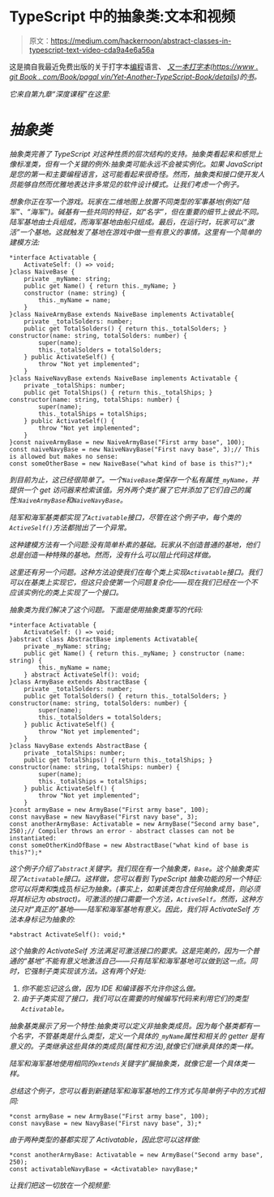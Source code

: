 # TypeScript 中的抽象类:文本和视频

> 原文：<https://medium.com/hackernoon/abstract-classes-in-typescript-text-video-cda9a4e6a56a>

这是摘自我最近免费出版的关于打字本[编程](https://hackernoon.com/tagged/programming)语言、 [*又一本打字本*](https://www.gitbook.com/book/pagalvin/yet-another-typescript-book/details)*([https://www . git Book . com/Book/pagal vin/Yet-Another-TypeScript-Book/details](https://www.gitbook.com/book/pagalvin/yet-another-typescript-book/details))的[书](https://hackernoon.com/tagged/book)。*

*它来自第九章“深度课程”在这里:*

# *抽象类*

*抽象类完善了 TypeScript 对这种性质的层次结构的支持。抽象类看起来和感觉上像标准类，但有一个关键的例外:抽象类可能永远不会被实例化。如果 JavaScript 是您的第一和主要编程语言，这可能看起来很奇怪。然而，抽象类和接口使开发人员能够自然而优雅地表达许多常见的软件设计模式。让我们考虑一个例子。*

*想象你正在写一个游戏。玩家在二维地图上放置不同类型的军事基地(例如“陆军”、“海军”)。碱基有一些共同的特征，如“名字”，但在重要的细节上彼此不同。陆军基地由士兵组成，而海军基地由船只组成。最后，在运行时，玩家可以“激活”一个基地。这就触发了基地在游戏中做一些有意义的事情。这里有一个简单的建模方法:*

```
*interface Activatable {
    ActivateSelf: () => void;
}class NaiveBase {
    private _myName: string;
    public get Name() { return this._myName; }
    constructor (name: string) {
        this._myName = name;
    }
}class NaiveArmyBase extends NaiveBase implements Activatable{
    private _totalSolders: number;
    public get TotalSolders() { return this._totalSolders; } constructor(name: string, totalSolders: number) {
        super(name);
        this._totalSolders = totalSolders;
    } public ActivateSelf() {
        throw "Not yet implemented";
    }
}class NaiveNavyBase extends NaiveBase implements Activatable {
    private _totalShips: number;
    public get TotalShips() { return this._totalShips; } constructor(name: string, totalShips: number) {
        super(name);
        this._totalShips = totalShips;
    } public ActivateSelf() {
        throw "Not yet implemented";
    }
}const naiveArmyBase = new NaiveArmyBase("First army base", 100);
const naiveNavyBase = new NaiveNavyBase("First navy base", 3);// This is allowed but makes no sense:
const someOtherBase = new NaiveBase("what kind of base is this?");*
```

*到目前为止，这已经很简单了。一个`NaiveBase`类保存一个私有属性`_myName`，并提供一个 get 访问器来检索该值。另外两个类扩展了它并添加了它们自己的属性:`NaiveArmyBase`和`NaiveNavyBase`。*

*陆军和海军基类都实现了`Activatable`接口，尽管在这个例子中，每个类的`ActiveSelf()`方法都抛出了一个异常。*

*这种建模方法有一个问题:没有简单朴素的基础。玩家从不创造普通的基地，他们总是创造一种特殊的基地。然而，没有什么可以阻止代码这样做。*

*这里还有另一个问题。这种方法迫使我们在每个类上实现`Activatable`接口。我们可以在基类上实现它，但这只会使第一个问题复杂化——现在我们已经在一个不应该实例化的类上实现了一个接口。*

*抽象类为我们解决了这个问题。下面是使用抽象类重写的代码:*

```
*interface Activatable {
    ActivateSelf: () => void;
}abstract class AbstractBase implements Activatable{
    private _myName: string;
    public get Name() { return this._myName; } constructor (name: string) {
        this._myName = name;
    } abstract ActivateSelf(): void;
}class ArmyBase extends AbstractBase {
    private _totalSolders: number;
    public get TotalSolders() { return this._totalSolders; } constructor(name: string, totalSolders: number) {
        super(name);
        this._totalSolders = totalSolders;
    } public ActivateSelf() {
        throw "Not yet implemented";
    }
}class NavyBase extends AbstractBase {
    private _totalShips: number;
    public get TotalShips() { return this._totalShips; } constructor(name: string, totalShips: number) {
        super(name);
        this._totalShips = totalShips;
    } public ActivateSelf() {
        throw "Not yet implemented";
    }
}const armyBase = new ArmyBase("First army base", 100);
const navyBase = new NavyBase("First navy base", 3);
const anotherArmyBase: Activatable = new ArmyBase("Second army base", 250);// Compiler throws an error - abstract classes can not be instantiated:
const someOtherKindOfBase = new AbstractBase("what kind of base is this?");*
```

*这个例子介绍了`abstract`关键字。我们现在有一个抽象类，`Base`。这个抽象类实现了`Activatable`接口。这样做，您可以看到 TypeScript 抽象功能的另一个特征:您可以将类和*类成员*标记为抽象。(事实上，如果该类包含任何抽象成员，则必须将其标记为 abstract)。可激活的接口需要一个方法，`ActiveSelf`。然而，这种方法只对“真正的”基地——陆军和海军基地有意义。因此，我们将 ActivateSelf 方法本身标记为抽象的:*

```
*abstract ActivateSelf(): void;*
```

*这个抽象的 ActivateSelf 方法满足可激活接口的要求。这是完美的，因为一个普通的“基地”不能有意义地激活自己——只有陆军和海军基地可以做到这一点。同时，它强制子类实现该方法。这有两个好处:*

1.  *你不能忘记这么做，因为 IDE 和编译器不允许你这么做。*
2.  *由于子类实现了接口，我们可以在需要的时候编写代码来利用它们的类型`Activatable`。*

*抽象基类展示了另一个特性:抽象类可以定义非抽象类成员。因为每个基类都有一个名字，不管基类是什么类型，定义一个具体的`_myName`属性和相关的 getter 是有意义的。子类继承这些具体的类成员(属性和方法),就像它们继承具体的类一样。*

*陆军和海军基地使用相同的`extends`关键字扩展抽象类，就像它是一个具体类一样。*

*总结这个例子，您可以看到新建陆军和海军基地的工作方式与简单例子中的方式相同:*

```
*const armyBase = new ArmyBase("First army base", 100);
const navyBase = new NavyBase("First navy base", 3);*
```

*由于两种类型的基都实现了 Activatable，因此您可以这样做:*

```
*const anotherArmyBase: Activatable = new ArmyBase("Second army base", 250);
const activatableNavyBase = <Activatable> navyBase;*
```

*让我们把这一切放在一个视频里:*